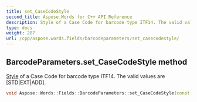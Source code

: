 ```yaml
---
title: set_CaseCodeStyle
second_title: Aspose.Words for C++ API Reference
description: Style of a Case Code for barcode type ITF14. The valid values are [STD|EXT|ADD]. 
type: docs
weight: 287
url: /cpp/aspose.words.fields/barcodeparameters/set_casecodestyle/
---
```

## BarcodeParameters.set_CaseCodeStyle method


[Style](../../../aspose.words/style/) of a Case Code for barcode type ITF14. The valid values are [STD|EXT|ADD].

```cpp
void Aspose::Words::Fields::BarcodeParameters::set_CaseCodeStyle(const System::String &value)
```

